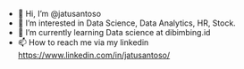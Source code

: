 - 👋 Hi, I’m @jatusantoso
- 👀 I’m interested in Data Science, Data Analytics, HR, Stock.
- 🌱 I’m currently learning Data science at dibimbing.id
- 📫 How to reach me via my linkedin https://www.linkedin.com/in/jatusantoso/

<!---
jatusantoso/jatusantoso is a ✨ special ✨ repository because its `README.md` (this file) appears on your GitHub profile.
You can click the Preview link to take a look at your changes.
--->
